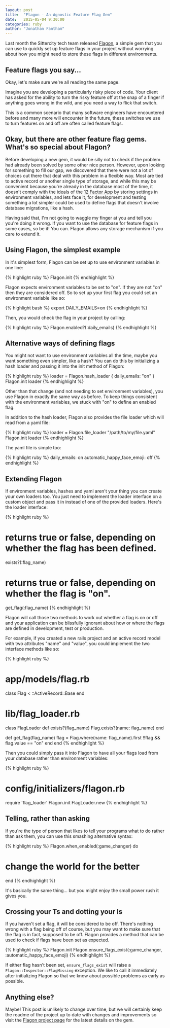 ```yaml
---
layout: post
title:  "Flagon - An Agnostic Feature Flag Gem"
date:   2015-05-04 9:30:00
categories: ruby
author: "Jonathan Fantham"
---
```


Last month the Sittercity tech team released [Flagon](https://github.com/sittercity/flagon), a simple gem that you can use to quickly set up feature flags in your project without worrying about how you might need to store these flags in different environments.

## Feature flags you say...

Okay, let's make sure we're all reading the same page.

Imagine you are developing a particularly risky piece of code. Your client has asked for the ability to turn the risky feature off at the snap of a finger if anything goes wrong in the wild, and you need a way to flick that switch.

This is a common scenario that many software engineers have encountered before and many more will encounter in the future, these switches we use to turn features on and off are often called feature flags.


## Okay, but there are other feature flag gems. What's so special about Flagon?

Before developing a new gem, it would be silly not to check if the problem had already been solved by some other nice person. However, upon looking for something to fill our gap, we discovered that there were not a lot of choices out there that deal with this problem in a flexible way. Most are tied to active record or another single type of storage, and while this may be convenient because you're already in the database most of the time, it doesn't comply with the ideals of the [12 Factor App](http://12factor.net/) by storing settings in environment variables, and lets face it, for development and testing something a lot simpler could be used to define flags that doesn't involve database migrations, like a hash.

<!-- More -->

Having said that, I'm not going to waggle my finger at you and tell you you're doing it wrong. If you want to use the database for feature flags in some cases, so be it! You can. Flagon allows any storage mechanism if you care to extend it.

## Using Flagon, the simplest example

In it's simplest form, Flagon can be set up to use environment variables in one line:

{% highlight ruby %}
Flagon.init
{% endhighlight %}

Flagon expects environment variables to be set to "on". If they are not "on" then they are considered off. So to set up your first flag you could set an environment variable like so:

{% highlight bash %}
export DAILY_EMAILS=on
{% endhighlight %}

Then, you would check the flag in your project by calling:

{% highlight ruby %}
Flagon.enabled?(:daily_emails)
{% endhighlight %}

## Alternative ways of defining flags

You might not want to use environment variables all the time, maybe you want something even simpler, like a hash? You can do this by initializing a hash loader and passing it into the init method of Flagon:

{% highlight ruby %}
loader = Flagon.hash_loader { daily_emails: "on" }
Flagon.init loader
{% endhighlight %}

Other than that change (and not needing to set environment variables), you use Flagon in exactly the same way as before. To keep things consistent with the environment variables, we stuck with "on" to define an enabled flag.

In addition to the hash loader, Flagon also provides the file loader which will read from a yaml file:

{% highlight ruby %}
loader = Flagon.file_loader "/path/to/my/file.yaml"
Flagon.init loader
{% endhighlight %}

The yaml file is simple too:

{% highlight ruby %}
daily_emails: on
automatic_happy_face_emoji: off
{% endhighlight %}

## Extending Flagon

If environment variables, hashes and yaml aren't your thing you can create your own loaders too. You just need to implement the loader interface on a custom object and pass it in instead of one of the provided loaders. Here's the loader interface:

{% highlight ruby %}
# returns true or false, depending on whether the flag has been defined.
exists?(:flag_name)

# returns true or false, depending on whether the flag is "on".
get_flag(:flag_name)
{% endhighlight %}

Flagon will call those two methods to work out whether a flag is on or off and your application can be blissfully ignorant about how or where the flags are defined in development, test or production.

For example, if you created a new rails project and an active record model with two attributes "name" and "value", you could implement the two interface methods like so:

{% highlight ruby %}
# app/models/flag.rb
class Flag < ::ActiveRecord::Base
end

# lib/flag_loader.rb
class FlagLoader
  def exists?(flag_name)
    Flag.exists?(name: flag_name)
  end

  def get_flag(flag_name)
    flag = Flag.where(name: flag_name).first
    !!flag && flag.value == "on"
  end
end
{% endhighlight %}

Then you could simply pass it into Flagon to have all your flags load from your database rather than environment variables:

{% highlight ruby %}
# config/initializers/flagon.rb
require 'flag_loader'
Flagon.init FlagLoader.new
{% endhighlight %}

## Telling, rather than asking

If you're the type of person that likes to tell your programs what to do rather than ask them, you can use this smashing alternative syntax:

{% highlight ruby %}
Flagon.when_enabled(:game_changer) do
  # change the world for the better
end
{% endhighlight %}

It's basically the same thing... but you might enjoy the small power rush it gives you.

## Crossing your Ts and dotting your Is

If you haven't set a flag, it will be considered to be off. There's nothing wrong with a flag being off of course, but you may want to make sure that the flag is in fact, supposed to be off. Flagon provides a method that can be used to check if flags have been set as expected.

{% highlight ruby %}
Flagon.init
Flagon.ensure_flags_exist(:game_changer, :automatic_happy_face_emoji)
{% endhighlight %}

If either flag hasn't been set, `ensure_flags_exist` will raise a `Flagon::Inspector::FlagMissing` exception. We like to call it immediately after initializing Flagon so that we know about possible problems as early as possible.

## Anything else?

Maybe! This post is unlikely to change over time, but we will certainly keep the readme of the project up to date with changes and improvements so visit the [Flagon project page](https://github.com/sittercity/flagon) for the latest details on the gem.

